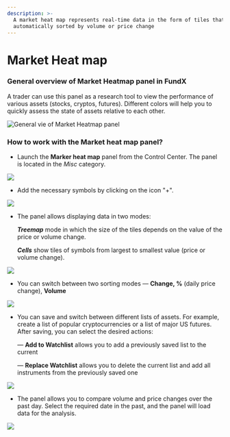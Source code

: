 ```yaml
---
description: >-
  A market heat map represents real-time data in the form of tiles that are
  automatically sorted by volume or price change
---
```


# Market Heat map

### General overview of Market Heatmap panel in FundX

A trader can use this panel as a research tool to view the performance of various assets (stocks, cryptos, futures). Different colors will help you to quickly assess the state of assets relative to each other.

![General vie of Market Heatmap panel](<../.gitbook/assets/image (349) (1).png>)

### How to work with the Market heat map panel?

* Launch the **Marker heat map** panel from the Control Center. The panel is located in the _Misc_ category.

![](<../.gitbook/assets/image (348) (1).png>)

* Add the necessary symbols by clicking on the icon "+".

![](<../.gitbook/assets/image (355) (1) (1) (1) (1) (1).png>)

*   The panel allows displaying data in two modes:

    _**Treemap**_ mode in which the size of the tiles depends on the value of the price or volume change.

    _**Cells**_ show tiles of symbols from largest to smallest value (price or volume change).

![](<../.gitbook/assets/market heatmap.gif>)

* You can switch between two sorting modes — **Change, %** (daily price change), **Volume**

![](<../.gitbook/assets/market heatmap changes.gif>)

*   You can save and switch between different lists of assets. For example, create a list of popular cryptocurrencies or a list of major US futures. After saving, you can select the desired actions:

    &#x20; — **Add to Watchlist** allows you to add a previously saved list to the current

    &#x20; — **Replace Watchlist** allows you to delete the current list and add all instruments from the previously saved one

![](<../.gitbook/assets/market heatmap lists.gif>)

* The panel allows you to compare volume and price changes over the past day. Select the required date in the past, and the panel will load data for the analysis.

![](<../.gitbook/assets/market heatmap history.gif>)


